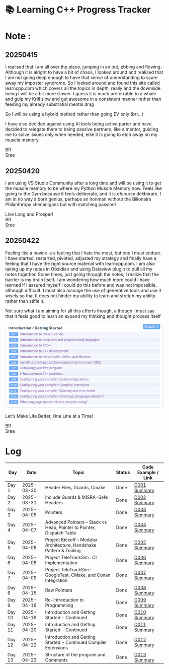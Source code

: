 # 📚 Learning C++ Progress Tracker

# Note :

## 20250415

I realised that I am all over the place, jumping in an out, ebbing and flowing. Although it is alright to have a bit of chaos, I looked around and realised that I am not going deep enough to have that sense of understanding to scare away my imposter syndrome. So I looked around and found this site called learncpp.com which covers all the topics in depth, really and the downside being I will be a bit more slower. I guess it is much preferrable to a whale and gulp my Krill slow and get awesome in a consistent manner rather than feeding my already substratial mental drag

So I will be using a hybrid method rather than going EV only (brr.. )

I have also decided against using AI tools being active parter and have decided to relegate them to being passive partners, like a mentor, guiding me to solve issues only when needed, else it is going to etch away on my muscle memory

BR<br>
Sree

## 20250420

I am using VS Studio Community after a long time and will be using it to get the muscle memory to be where my Python Muscle Memory now. Feels like going to the Gym because it feels deliberate, and it is ofcourse deliberate. I am in no way a born genius, perhaps an Ironman without the Bilionaire Philanthropy shenanigans but with matching passion!

Live Long and Prosper!<br>
BR<br>
Sree

## 20250422

Feeling like a novice is a feeling that I hate the most, but one I must endure. I have started, restarted, pivoted, adjusted my strategy and finally have a feeling that I have the right source material with learncpp.com. I am also taking up my notes in Obsidian and using Dataview plugin to pull all my notes together. Some times, just going through the notes, I realize that the barrier is my brain itself. I am wondering how much more could I have learned if I assured myself I could do this before and was not impossible, although difficult. I must also manage the use of generative tools and use it wisely so that It does not hinder my ability to learn and stretch my ability rather than stifle it.

Not sure what I am aiming for all this efforts though, although I must say that it feels good to learn an expand my thinking and thought process itself

![img](./img/20250422.png)

Let's Make Life Better, One Line at a Time!

BR<br>
Sree

# Log

| Day    | Date       | Topic                                                                 | Status | Code Example / Link                                    |
| ------ | ---------- | --------------------------------------------------------------------- | ------ | ------------------------------------------------------ |
| Day 1  | 2025-03-30 | Header Files, Guards, Cmake                                           | Done   | [D001 Summary](./D001-header-files/README.md)          |
| Day 2  | 2025-03-31 | Include Guards & MISRA-Safe Headers                                   | Done   | [D002 Summary](./D002-include-guards/README.md)        |
| Day 3  | 2025-04-05 | Pointers                                                              | Done   | [D003 Summary](./D003-pointers/README.md)              |
| Day 4  | 2025-04-07 | Advanced Pointers – Stack vs Heap, Pointer to Pointer, Dispatch Table | Done   | [D004 Summary](./D004-pointers-advanced/README.md)     |
| Day 5  | 2025-04-08 | Project Kickoff – Modular Architecture, Handshake Pattern & Tooling   | Done   | [D005 Summary](./D005-teletrack-sim-kickoff/README.md) |
| Day 6  | 2025-04-08 | Project TeleTrackSim : CI Implementation                              | Done   | [D006 Summary](./D006-ci-implementation/README.md)     |
| Day 7  | 2025-04-09 | Project TeleTrackSim : GoogleTest, CMake, and Conan Integration       | Done   | [D007 Summary](./D007-gtest-cmake-conan/README.md)     |
| Day 8  | 2025-04-15 | Raw Pointers                                                          | Done   | [D008 Summary](./D008-raw-pointers/README.md)          |
| Day 9  | 2025-04-16 | Re-Introduction to Programming                                        | Done   | [D009 Summary](./D009/README.md)                       |
| Day 10 | 2025-04-19 | Introduction and Getting Started - Continued                          | Done   | [D010 Summary](./D010/README.md)                       |
| Day 11 | 2025-04-20 | Introduction and Getting Started - Continued                          | Done   | [D011 Summary](./D011/README.md)                       |
| Day 12 | 2025-04-22 | Introduction and Getting Started - Continued Compiler Extensions      | Done   | [D012 Summary](./D012/README.md)                       |
| Day 13 | 2025-04-23 | Structure of the program and Comments                                 | Done   | [D013 Summary](./D013/README.md)                       |
